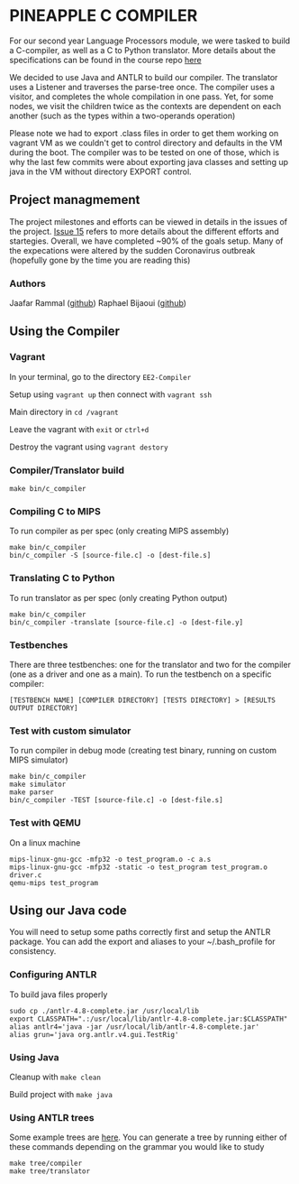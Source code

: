 # PINEAPPLE C COMPILER

For our second year Language Processors module, we were tasked to build a C-compiler, as well as a C to Python translator. More details about the specifications can be found in the course repo [here](https://github.com/LangProc/langproc-2019-cw)

We decided to use Java and ANTLR to build our compiler. The translator uses a Listener and traverses the parse-tree once. The compiler uses a visitor, and completes the whole compilation in one pass. Yet, for some nodes, we visit the children twice as the contexts are dependent on each another (such as the types within a two-operands operation)

Please note we had to export .class files in order to get them working on vagrant VM as we couldn't get to control directory and defaults in the VM during the boot. The compiler was to be tested on one of those, which is why the last few commits were about exporting java classes and setting up java in the VM without directory EXPORT control.

## Project managmement

The project milestones and efforts can be viewed in details in the issues of the project. [Issue 15](https://github.com/JaafarRammal/EE2-Compiler/issues/15) refers to more details about the different efforts and startegies. Overall, we have completed ~90% of the goals setup. Many of the expecations were altered by the sudden Coronavirus outbreak (hopefully gone by the time you are reading this)

### Authors

Jaafar Rammal ([github](https://github.com/JaafarRammal))
Raphael Bijaoui ([github](https://github.com/RaphaelBijaoui))


## Using the Compiler

### Vagrant
In your terminal, go to the directory ```EE2-Compiler```

Setup using ```vagrant up``` then connect with ```vagrant ssh```

Main directory in ```cd /vagrant```

Leave the vagrant with ```exit``` or ```ctrl+d```

Destroy the vagrant using ```vagrant destory```


### Compiler/Translator build
```
make bin/c_compiler
```

### Compiling C to MIPS
To run compiler as per spec (only creating MIPS assembly)
```
make bin/c_compiler
bin/c_compiler -S [source-file.c] -o [dest-file.s]
```

### Translating C to Python
To run translator as per spec (only creating Python output)
```
make bin/c_compiler
bin/c_compiler -translate [source-file.c] -o [dest-file.y]
```

### Testbenches

There are three testbenches: one for the translator and two for the compiler (one as a driver and one as a main). To run the testbench on a specific compiler:
```
[TESTBENCH NAME] [COMPILER DIRECTORY] [TESTS DIRECTORY] > [RESULTS OUTPUT DIRECTORY]
```

### Test with custom simulator
To run compiler in debug mode (creating test binary, running on custom MIPS simulator)
```
make bin/c_compiler
make simulator
make parser
bin/c_compiler -TEST [source-file.c] -o [dest-file.s]
```
### Test with QEMU
On a linux machine
```
mips-linux-gnu-gcc -mfp32 -o test_program.o -c a.s
mips-linux-gnu-gcc -mfp32 -static -o test_program test_program.o driver.c
qemu-mips test_program
```

## Using our Java code

You will need to setup some paths correctly first and setup the ANTLR package. You can add the export and aliases to your ~/.bash_profile for consistency.

### Configuring ANTLR
To build java files properly
```
sudo cp ./antlr-4.8-complete.jar /usr/local/lib
export CLASSPATH=".:/usr/local/lib/antlr-4.8-complete.jar:$CLASSPATH"
alias antlr4='java -jar /usr/local/lib/antlr-4.8-complete.jar'
alias grun='java org.antlr.v4.gui.TestRig' 
```

### Using Java
Cleanup with ```make clean```

Build project with ```make java```

### Using ANTLR trees

Some example trees are [here](sample_trees). You can generate a tree by running either of these commands depending on the grammar you would like to study
```
make tree/compiler
make tree/translator
```
